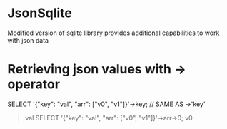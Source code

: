 JsonSqlite
==========

Modified version of sqlite library provides additional capabilities to work with json data

Retrieving json values with -> operator
=======================================

SELECT '{"key": "val", "arr": ["v0", "v1"]}'->key; // SAME AS ->'key'
> val
SELECT '{"key": "val", "arr": ["v0", "v1"]}'->arr->0;
> v0